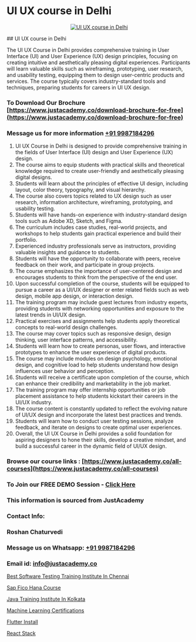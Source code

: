 # UI UX course in Delhi

<p align="center">
  <a href="https://justacademy.co/all-courses">
    <img src="https://ibb.co/CngWr2j" alt="UI UX course in Delhi">
  </a>
</p>
## UI UX course in Delhi

The UI UX Course in Delhi provides comprehensive training in User Interface (UI) and User Experience (UX) design principles, focusing on creating intuitive and aesthetically pleasing digital experiences. Participants will learn valuable skills such as wireframing, prototyping, user research, and usability testing, equipping them to design user-centric products and services. The course typically covers industry-standard tools and techniques, preparing students for careers in UI UX design.
### To Download Our Brochure [https://www.justacademy.co/download-brochure-for-free](https://www.justacademy.co/download-brochure-for-free)
### Message us for more information [+91 9987184296](https://api.whatsapp.com/send?phone=919987184296)
1) UI UX Course in Delhi is designed to provide comprehensive training in the fields of User Interface (UI) design and User Experience (UX) design.
2) The course aims to equip students with practical skills and theoretical knowledge required to create user-friendly and aesthetically pleasing digital designs.
3) Students will learn about the principles of effective UI design, including layout, color theory, typography, and visual hierarchy.
4) The course also covers topics related to UX design such as user research, information architecture, wireframing, prototyping, and usability testing.
5) Students will have hands-on experience with industry-standard design tools such as Adobe XD, Sketch, and Figma.
6) The curriculum includes case studies, real-world projects, and workshops to help students gain practical experience and build their portfolio.
7) Experienced industry professionals serve as instructors, providing valuable insights and guidance to students.
8) Students will have the opportunity to collaborate with peers, receive feedback on their work, and participate in group projects.
9) The course emphasizes the importance of user-centered design and encourages students to think from the perspective of the end user.
10) Upon successful completion of the course, students will be equipped to pursue a career as a UI/UX designer or enter related fields such as web design, mobile app design, or interaction design.
11) The training program may include guest lectures from industry experts, providing students with networking opportunities and exposure to the latest trends in UI/UX design.
12) Practical exercises and assignments help students apply theoretical concepts to real-world design challenges.
13) The course may cover topics such as responsive design, design thinking, user interface patterns, and accessibility.
14) Students will learn how to create personas, user flows, and interactive prototypes to enhance the user experience of digital products.
15) The course may include modules on design psychology, emotional design, and cognitive load to help students understand how design influences user behavior and perception.
16) Students will receive a certificate upon completion of the course, which can enhance their credibility and marketability in the job market.
17) The training program may offer internship opportunities or job placement assistance to help students kickstart their careers in the UI/UX industry.
18) The course content is constantly updated to reflect the evolving nature of UI/UX design and incorporate the latest best practices and trends.
19) Students will learn how to conduct user testing sessions, analyze feedback, and iterate on designs to create optimal user experiences.
20) Overall, the UI UX Course in Delhi provides a solid foundation for aspiring designers to hone their skills, develop a creative mindset, and build a successful career in the dynamic field of UI/UX design.

### Browse our course links : [https://www.justacademy.co/all-courses](https://www.justacademy.co/all-courses) 
### To Join our FREE DEMO Session - [Click Here](https://www.justacademy.co/register-for-course-demo)


### This information is sourced from JustAcademy
### Contact Info:
### Roshan Chaturvedi
### Message us on Whatsapp: [+91 9987184296](https://api.whatsapp.com/send?phone=919987184296)
### Email id: [info@justacademy.co](mailto:info@justacademy.co)
                
[Best Software Testing Training Institute In Chennai](https://www.linkedin.com/pulse/best-software-testing-training-institute-chennai-csj8e?trackingId=GUQYXBgJQzOVxAOp9W46Yg%3D%3D&lipi=urn%3Ali%3Apage%3Ad_flagship3_company_admin%3Bk9oA%2BVOQTPioabiM45wXSA%3D%3D)

[Sap Fico Hana Course](0)

[Java Training Institute In Kolkata](https://medium.com/@AkashSingh2052/java-training-institute-in-kolkata-b4da567ba076)

[Machine Learning Certifications](https://medium.com/@kamblerajas684/machine-learning-certifications-2b6e2bed0191)

[Flutter Install](https://justacademyin.github.io/Articles/Flutter-Install)

[React Stack](https://justacademyin.github.io/Articles/React-Stack)

